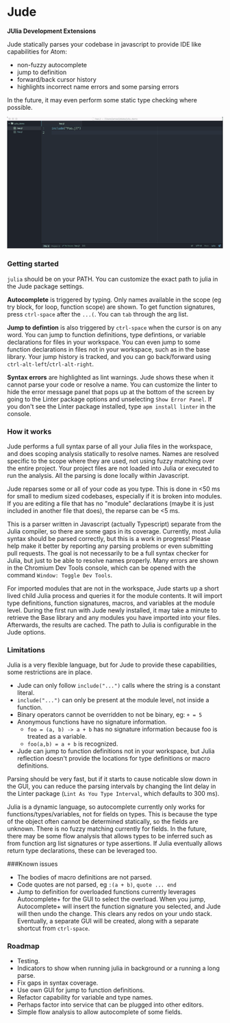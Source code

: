 # Jude

**JUlia Development Extensions**

Jude statically parses your codebase in javascript to provide IDE like capabilities for Atom: 

* non-fuzzy autocomplete 
* jump to definition
* forward/back cursor history
* highlights incorrect name errors and some parsing errors

In the future, it may even perform some static type checking where possible.

![Jude demo gif](https://raw.githubusercontent.com/jamesdanged/Jude/master/img/JudeDemo.gif)

### Getting started

`julia` should be on your PATH. You can customize the exact path to julia in the Jude package settings.

**Autocomplete** is triggered by typing. Only names available in the scope (eg try block, for loop, function scope) are shown. To get function signatures, press `ctrl-space` after the `...(`. You can `tab` through the arg list.

**Jump to defintion** is also triggered by `ctrl-space` when the cursor is on any word. You can jump to function definitions, type defintions, or variable declarations for files in your workspace. You can even jump to some function declarations in files not in your workspace, such as in the base library. Your jump history is tracked, and you can go back/forward using `ctrl-alt-left`/`ctrl-alt-right`. 

**Syntax errors** are highlighted as lint warnings. Jude shows these when it cannot parse your code or resolve a name. You can customize the linter to hide the error message panel that pops up at the bottom of the screen by going to the Linter package options and unselecting `Show Error Panel`. If you don't see the Linter package installed, type `apm install linter` in the console.

### How it works

Jude performs a full syntax parse of all your Julia files in the workspace, and does scoping analysis statically to resolve names. Names are resolved specific to the scope where they are used, not using fuzzy matching over the entire project. Your project files are not loaded into Julia or executed to run the analysis. All the parsing is done locally within Javascript. 

Jude reparses some or all of your code as you type. This is done in <50 ms for small to medium sized codebases, especially if it is broken into modules. If you are editing a file that has no "module" declarations (maybe it is just included in another file that does), the reparse can be <5 ms. 

This is a parser written in Javascript (actually Typescript) separate from the Julia compiler, so there are some gaps in its coverage. Currently, most Julia syntax should be parsed correctly, but this is a work in progress! Please help make it better by reporting any parsing problems or even submitting pull requests. The goal is not necessarily to be a full syntax checker for Julia, but just to be able to resolve names properly. Many errors are shown in the Chromium Dev Tools console, which can be opened with the command `Window: Toggle Dev Tools`. 

For imported modules that are not in the workspace, Jude starts up a short lived child Julia process and queries it for the module contents. It will import type definitions, function signatures, macros, and variables at the module level. During the first run with Jude newly installed, it may take a minute to retrieve the Base library and any modules you have imported into your files. Afterwards, the results are cached. The path to Julia is configurable in the Jude options.

### Limitations
Julia is a very flexible language, but for Jude to provide these capabilities, some restrictions are in place. 

* Jude can only follow `include("...")` calls where the string is a constant literal.
* `include("...")` can only be present at the module level, not inside a function.
* Binary operators cannot be overridden to not be binary, eg: `+ = 5`
* Anonymous functions have no signature information. 
  * `foo = (a, b) -> a + b` has no signature information because foo is treated as a variable.
  * `foo(a,b) = a + b` is recognized.
* Jude can jump to function definitions not in your workspace, but Julia reflection doesn't provide the locations for type definitions or macro definitions.

Parsing should be very fast, but if it starts to cause noticable slow down in the GUI, you can reduce the parsing intervals by changing the lint delay in the Linter package (`Lint As You Type Interval`, which defaults to 300 ms). 

Julia is a dynamic language, so autocomplete currently only works for functions/types/variables, not for fields on types. This is because the type of the object often cannot be determined statically, so the fields are unknown. There is no fuzzy matching currently for fields. In the future, there may be some flow analysis that allows types to be inferred such as from function arg list signatures or type assertions. If Julia eventually allows return type declarations, these can be leveraged too.

###Known issues

* The bodies of macro definitions are not parsed.
* Code quotes are not parsed, eg `:(a + b)`, `quote ... end`
* Jump to definition for overloaded functions currently leverages Autocomplete+ for the GUI to select the overload. When you jump, Autocomplete+ will insert the function signature you selected, and Jude will then undo the change. This clears any redos on your undo stack. Eventually, a separate GUI will be created, along with a separate shortcut from `ctrl-space`. 

### Roadmap
* Testing. 
* Indicators to show when running julia in background or a running a long parse.
* Fix gaps in syntax coverage.
* Use own GUI for jump to function definitions.
* Refactor capability for variable and type names.
* Perhaps factor into service that can be plugged into other editors.
* Simple flow analysis to allow autocomplete of some fields.



